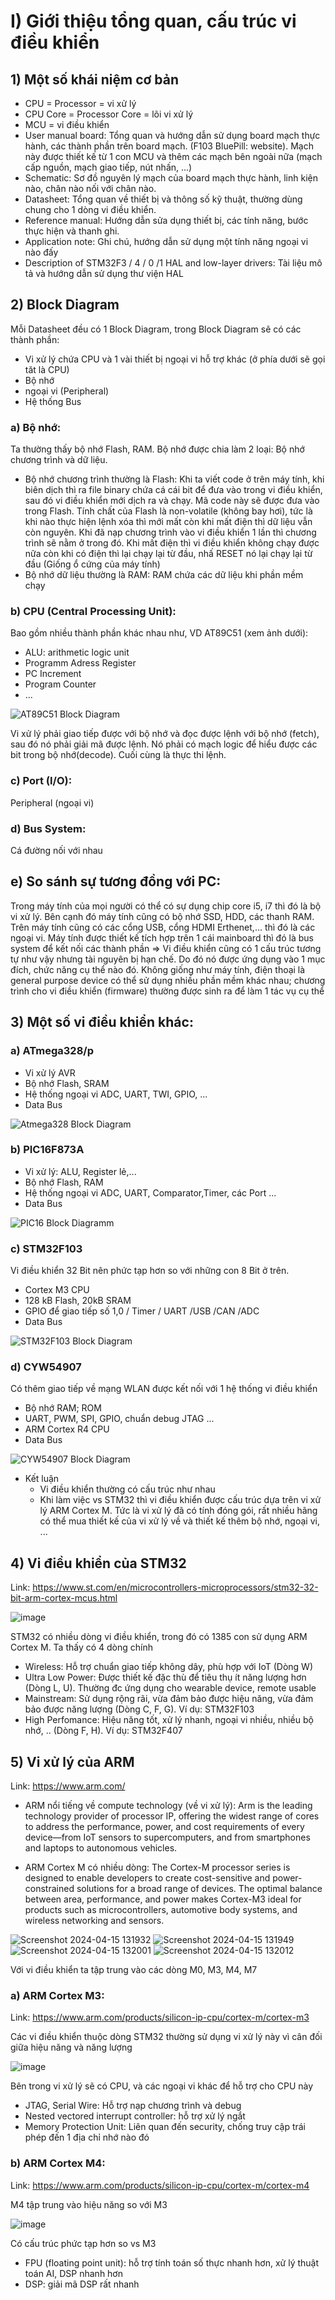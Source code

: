 # I) Giới thiệu tổng quan, cấu trúc vi điều khiển

## 1) Một số khái niệm cơ bản
- CPU = Processor = vi xử lý
- CPU Core = Processor Core = lõi vi xử lý
- MCU = vi điều khiển
- User manual board: Tổng quan và hướng dẫn sử dụng board mạch thực hành, các thành phần trên board mạch. (F103 BluePill: website). Mạch này được thiết kế từ 1 con MCU và thêm các mạch bên ngoài nữa (mạch cấp nguồn, mạch giao tiếp, nút nhấn, ...)
- Schematic: Sơ đồ nguyên lý mạch của board mạch thực hành, linh kiện nào, chân nào nối với chân nào. 
- Datasheet: Tổng quan về thiết bị và thông số kỹ thuật, thường dùng chung cho 1 dòng vi điều khiển.
- Reference manual: Hướng dẫn sửa dụng thiết bị, các tính năng, bước thực hiện và thanh ghi. 
- Application note: Ghi chú, hướng dẫn sử dụng một tính năng ngoại vi nào đấy
- Description of STM32F3 / 4 / 0 /1 HAL and low-layer drivers: Tài liệu mô tả và hướng dẫn sử dụng thư viện HAL


## 2) Block Diagram
Mỗi Datasheet đều có 1 Block Diagram, trong Block Diagram sẽ có các thành phần:
- Vi xử lý chứa CPU và 1 vài thiết bị ngoại vi hỗ trợ khác (ở phía dưới sẽ gọi tăt là CPU)
- Bộ nhớ
- ngoại vi (Peripheral)
- Hệ thống Bus
### a) Bộ nhớ:
Ta thường thấy bộ nhớ Flash, RAM. Bộ nhớ được chia làm 2 loại: Bộ nhớ chương trình và dữ liệu.
- Bộ nhớ chương trình thường là Flash: Khi ta viết code ở trên máy tính, khi biên dịch thì ra file binary chứa cá cái bit để đưa
vào trong vi điều khiển, sau đó vi điều khiển mới dịch ra và chạy. Mã code này sẽ được đưa vào trong Flash. Tính chất của Flash là
non-volatile (không bay hơi), tức là khi nào thực hiện lệnh xóa thì mới mất còn khi mất điện thì dữ liệu vẫn còn nguyên. Khi đã nạp
chương trình vào vi điều khiển 1 lần thì chương trình sẽ nằm ở trong đó. Khi mất điện thì vi điều khiển không chạy được nữa còn
khi có điện thì lại chạy lại từ đầu, nhấ RESET nó lại chạy lại từ đầu (Giống ổ cứng của máy tính)
- Bộ nhớ dữ liệu thường là RAM: RAM chứa các dữ liệu khi phần mềm chạy
### b) CPU (Central Processing Unit):
Bao gồm nhiều thành phần khác nhau như, VD AT89C51 (xem ảnh dưới):
- ALU: arithmetic logic unit
- Programm Adress Register
- PC Increment
- Program Counter
- ...

![AT89C51 Block Diagram](https://github.com/giangnamtud/STM32/assets/165153939/e3820d18-485d-4528-8452-e164db18db4a)

Vi xử lý phải giao tiếp được với bộ nhớ và đọc được lệnh với bộ nhớ (fetch), sau đó nó phải giải mã được lệnh. Nó phải có mạch logic để
hiểu được các bit trong bộ nhớ(decode). Cuối cùng là thực thi lệnh. 
### c) Port (I/O):
Peripheral (ngoại vi) 
### d) Bus System:
Cá đường nối với nhau
## e) So sánh sự tương đồng với PC:
Trong máy tính của mọi người có thể có sự dụng chip core i5, i7 thì đó là bộ vi xử lý. Bên cạnh đó máy tính cũng có bộ nhớ
SSD, HDD, các thanh RAM. Trên máy tính cũng có các cổng USB, cổng HDMI Erthenet,... thì đó là các ngoại vi. Máy tính được thiết kế
tích hợp trên 1 cái mainboard thì đó là bus system để kết nối các thành phần
=> Vi điều khiển cũng có 1 cấu trúc tương tự như vậy nhưng tài nguyên bị hạn chế. Do đó nó được ứng dụng vào 1 mục đích, chức năng cụ thể nào đó. Không giống như máy tính, điện thoại là general purpose device có thể sử dụng nhiều phần mềm khác nhau; chương trình cho vi điều khiển (firmware) thường được sinh ra để làm 1 tác vụ cụ thể


## 3) Một số vi điều khiển khác:
### a) ATmega328/p
- Vi xử lý AVR
- Bộ nhớ Flash, SRAM
- Hệ thống ngoại vi ADC, UART, TWI, GPIO, ...
- Data Bus

![Atmega328 Block Diagram](https://github.com/giangnamtud/STM32/assets/165153939/848c43bf-de39-4f8e-bfcf-ba825faef12f)

### b) PIC16F873A
- Vi xử lý: ALU, Register lẻ,...
- Bộ nhớ Flash, RAM
- Hệ thống ngoại vi ADC, UART, Comparator,Timer, các Port ...
- Data Bus

![PIC16 Block Diagramm](https://github.com/giangnamtud/STM32/assets/165153939/83d656b4-8571-4b75-8689-5bd86ed0796a)

### c) STM32F103
Vi điều khiển 32 Bit nên phức tạp hơn so với những con 8 Bit ở trên.
- Cortex M3 CPU
- 128 kB Flash, 20kB SRAM
- GPIO để giao tiếp số 1,0 / Timer / UART /USB /CAN /ADC
- Data Bus

![STM32F103 Block Diagram](https://github.com/giangnamtud/STM32/assets/165153939/47e483b3-3d2e-4d15-875d-c450b21a6102)

### d) CYW54907
Có thêm giao tiếp về mạng WLAN được kết nối với 1 hệ thống vi điều khiển
- Bộ nhớ RAM; ROM
- UART, PWM, SPI, GPIO, chuẩn debug JTAG ...
- ARM Cortex R4 CPU
- Data Bus

![CYW54907 Block Diagram](https://github.com/giangnamtud/STM32/assets/165153939/a31524a5-34e6-43bb-a9bf-1a1d69d68e8e)

* Kết luận
  - Vi điều khiển thường có cấu trúc như nhau
  - Khi làm việc vs STM32 thì vi điều khiển được cấu trúc dựa trên vi xử lý ARM Cortex M. Tức là vi xử lý đã có tính đóng gói, rất nhiều hãng có
thể mua thiết kế của vi xử lý về và thiết kế thêm bộ nhớ, ngoại vi, ...


## 4) Vi điều khiển của STM32
Link: https://www.st.com/en/microcontrollers-microprocessors/stm32-32-bit-arm-cortex-mcus.html

![image](https://github.com/giangnamtud/STM32/assets/165153939/0ca37415-5651-450b-a71b-60b94e03ca16)

STM32 có nhiều dòng vi điều khiển, trong đó có 1385 con sử dụng ARM Cortex M. Ta thấy có 4 dòng chính
- Wireless: Hỗ trợ chuẩn giao tiếp không dây, phù hợp với IoT (Dòng W)
- Ultra Low Power: Được thiết kế đặc thù để tiêu thụ ít năng lượng hơn (Dòng L, U). Thường đc ứng dụng cho wearable device, remote usable
- Mainstream: Sử dụng rộng rãi, vừa đảm bảo được hiệu năng, vừa đảm bảo được năng lượng (Dòng C, F, G). Ví dụ: STM32F103
- High Perfomance: Hiệu năng tốt, xử lý nhanh, ngoại vi nhiều, nhiều bộ nhớ, .. (Dòng F, H). Ví dụ: STM32F407


## 5) Vi xử lý của ARM
Link: https://www.arm.com/

- ARM nổi tiếng về compute technology (về vi xử lý): Arm is the leading technology provider of processor IP, offering the widest range of cores to address the performance, power, and cost requirements of every device—from IoT sensors to supercomputers, and from smartphones and laptops to autonomous vehicles.

- ARM Cortex M có nhiều dòng:
The Cortex-M processor series is designed to enable developers to create cost-sensitive and power-constrained solutions for a broad range of devices. The optimal balance between area, performance, and power makes Cortex-M3 ideal for products such as microcontrollers, automotive body systems, and wireless networking and sensors.

![Screenshot 2024-04-15 131932](https://github.com/giangnamtud/STM32/assets/165153939/cc5d1307-03e9-4a1e-a725-63810ade7efe)
![Screenshot 2024-04-15 131949](https://github.com/giangnamtud/STM32/assets/165153939/fd899552-25ef-4b40-b7b8-e30d114d99e9)
![Screenshot 2024-04-15 132001](https://github.com/giangnamtud/STM32/assets/165153939/7be41189-f5e0-49d8-b30f-c1b65830428c)
![Screenshot 2024-04-15 132012](https://github.com/giangnamtud/STM32/assets/165153939/7095fceb-5c70-49e1-94ba-21d2444620eb)

Với vi điều khiển ta tập trung vào các dòng M0, M3, M4, M7

### a) ARM Cortex M3:
Link: https://www.arm.com/products/silicon-ip-cpu/cortex-m/cortex-m3

Các vi điều khiển thuộc dòng STM32 thường sử dụng vi xử lý này vì cân đối giữa hiệu năng và năng lượng

![image](https://github.com/giangnamtud/STM32/assets/165153939/7385e225-492a-4e4c-ae23-4922b5bbf43e)

Bên trong vi xử lý sẽ có CPU, và các ngoại vi khác để hỗ trợ cho CPU này
- JTAG, Serial Wire: Hỗ trợ nạp chương trình và debug
- Nested vectored interrupt controller: hỗ trợ xử lý ngắt
- Memory Protection Unit: Liên quan đến security, chống truy cập trái phép đến 1 địa chỉ nhớ nào đó

### b) ARM Cortex M4:
Link: https://www.arm.com/products/silicon-ip-cpu/cortex-m/cortex-m4

M4 tập trung vào hiệu năng so với M3

![image](https://github.com/giangnamtud/STM32/assets/165153939/080b1199-b9f0-4b04-be93-7213ad03e5bf)

Có cấu trúc phức tạp hơn so vs M3
- FPU (floating point unit): hỗ trợ tính toán số thực nhanh hơn, xử lý thuật toán AI, DSP nhanh hơn
- DSP: giải mã DSP rất nhanh

